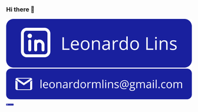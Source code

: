 ### Hi there 👋
[![Linkedin Badge](https://github.com/leonardormlins/leonardormlins/blob/main/Linkedin.png)](https://www.linkedin.com/in/leonardormlins/) 
[![Gmail Badge](https://github.com/leonardormlins/leonardormlins/blob/main/Email.png)](mailto:diego.schell.f@gmail.com)
<img src="https://github.com/leonardormlins/leonardormlins/blob/main/Linkedin.png" alt="drawing" width="20"/>
